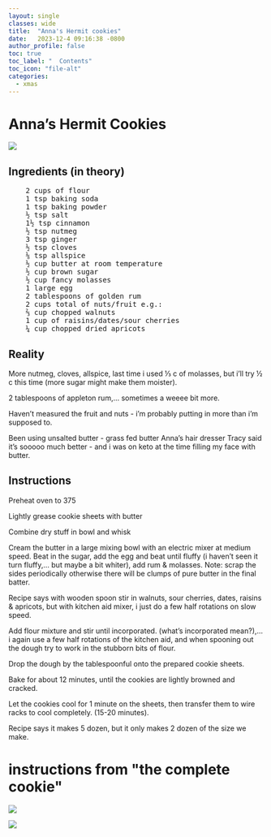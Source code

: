```yaml
---
layout: single
classes: wide
title:  "Anna's Hermit cookies"
date:   2023-12-4 09:16:38 -0800
author_profile: false
toc: true
toc_label: "  Contents"
toc_icon: "file-alt"
categories:
  - xmas
---
```



# Anna’s Hermit Cookies

![](/assets/images/annas_recipe.jpg)

## Ingredients (in theory)

<pre>
    2 cups of flour
    1 tsp baking soda
    1 tsp baking powder
    ½ tsp salt
    1½ tsp cinnamon
    ½ tsp nutmeg
    3 tsp ginger
    ½ tsp cloves
    ⅛ tsp allspice
    ½ cup butter at room temperature
    ½ cup brown sugar
    ½ cup fancy molasses
    1 large egg
    2 tablespoons of golden rum
    2 cups total of nuts/fruit e.g.:
    ⅔ cup chopped walnuts
    1 cup of raisins/dates/sour cherries 
    ¼ cup chopped dried apricots 
</pre>

## Reality
More nutmeg, cloves, allspice, last time i used ⅓ c of molasses, but i’ll try ½ c this time (more sugar might make them moister).

2 tablespoons of appleton rum,... sometimes a weeee bit more.

Haven’t measured the fruit and nuts - i’m probably putting in more than i’m supposed to.

Been using unsalted butter - grass fed butter Anna’s hair dresser Tracy said it’s sooooo much better - and i was on keto at the time filling my face with butter.

## Instructions

Preheat oven to 375

Lightly grease cookie sheets with butter

Combine dry stuff in bowl and whisk

Cream the butter in a large mixing bowl with an electric mixer at medium speed.
Beat in the sugar, add the egg and beat until fluffy (i haven’t seen it turn fluffy,... but maybe a bit whiter), add rum & molasses.   Note: scrap the sides periodically otherwise there will be clumps of pure butter in the final batter.

Recipe says with wooden spoon stir in walnuts, sour cherries, dates, raisins & apricots, but with kitchen aid mixer, i just do a few half rotations on slow speed.

Add flour mixture and stir until incorporated. (what’s incorporated mean?),... i again use a few half rotations of the kitchen aid, and when spooning out the dough try to work in the stubborn bits of flour.

Drop the dough by the tablespoonful onto the prepared cookie sheets.

Bake for about 12 minutes, until the cookies are lightly browned and cracked.

Let the cookies cool for 1 minute on the sheets, then transfer them to wire racks to cool completely. (15-20 minutes).

Recipe says it makes 5 dozen, but it only makes 2 dozen of the size we make.

# instructions from "the complete cookie"

![](/assets/images/complete_cookie_1.jpg)

![](/assets/images/complete_cookie2.jpg)

